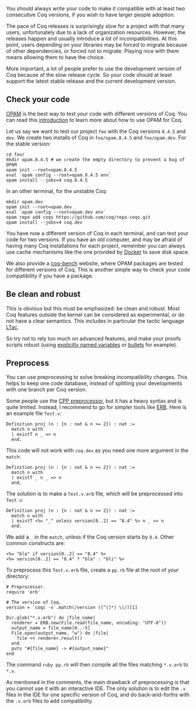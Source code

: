 You should always write your code to make it compatible with at least two consecutive Coq versions, if you wish to have larger people adoption.

The pace of Coq releases is surprisingly slow for a project with that many users, unfortunately due to a lack of organization resources. However, the releases happen and usually introduce a lot of incompatibilities. At this point, users depending on your libraries may be forced to migrate because of other dependencies, or forced not to migrate. Playing nice with them means allowing them to have the choice.

More important, a lot of people prefer to use the development version of Coq because of the slow release cycle. So your code should at least support the latest stable release and the current development version.

## Check your code
[OPAM](http://opam.ocamlpro.com/) is the best way to test your code with different versions of Coq. You can read this [introduction](http://coq-blog.clarus.me/use-opam-for-coq.html) to learn more about how to use OPAM for Coq.

Let us say we want to test our project `foo` with the Coq versions `8.4.5` and `dev`. We create two installs of Coq in `foo/opam.8.4.5` and `foo/opam.dev`. For the stable version:

    cd foo/
    mkdir opam.8.4.5 # we create the empty directory to prevent a bug of OPAM
    opam init --root=opam.8.4.5
    eval `opam config --root=opam.8.4.5 env`
    opam install --jobs=4 coq.8.4.5

In an other terminal, for the unstable Coq:

    mkdir opam.dev
    opam init --root=opam.dev
    eval `opam config --root=opam.dev env`
    opam repo add coqs https://github.com/coq/repo-coqs.git
    opam install --jobs=4 coq.dev

You have now a different version of Coq in each terminal, and can test your code for two versions. If you have an old computer, and may be afraid of having many Coq installations for each project, remember you can always use cache mechanisms like the one provided by [Docker](https://www.docker.com/) to save disk space.

We also provide a [coq-bench](http://coq-bench.github.io/) website, where OPAM packages are tested for different versions of Coq. This is another simple way to check your code compatibility if you have a package.

## Be clean and robust
This is obvious but this must be emphasized: be clean and robust. Most Coq features outside the kernel can be considered as experimental, or do not have a clear semantics. This includes in particular the tactic language [LTac](https://coq.inria.fr/distrib/V8.4pl5/refman/Reference-Manual012.html).

So try not to rely too much on advanced features, and make your proofs scripts robust (using [explicitly named variables](http://poleiro.info/posts/2013-11-17-automatic-naming-considered-harmful.html) or [bullets](http://poleiro.info/posts/2013-06-27-structuring-proofs-with-bullets.html) for example).

## Preprocess
You can use preprocessing to solve breaking incompatibility changes. This helps to keep one code database, instead of splitting your developments with one branch per Coq version.

Some people use the [CPP preprocessor](http://en.wikipedia.org/wiki/C_preprocessor), but it has a heavy syntax and is quite limited. Instead, I recommend to go for simpler tools like [ERB](http://en.wikipedia.org/wiki/ERuby). Here is an example file `Test.v`:

    Definition proj (n : {n : nat & n >= 2}) : nat :=
      match n with
      | existT n _ => n
      end.

This code will not work with `coq.dev` as you need one more argument in the `match`:

    Definition proj (n : {n : nat & n >= 2}) : nat :=
      match n with
      | existT _ n _ => n
      end.

The solution is to make a `Test.v.erb` file, which will be preprocessed into `Test.v`:

    Definition proj (n : {n : nat & n >= 2}) : nat :=
      match n with
      | existT <%= "_" unless version[0..2] == "8.4" %> n _ => n
      end.

We add a `_` in the `match`, unless if the Coq version starts by `8.4`. Other common constructs are:

    <%= "bla" if version[0..2] == "8.4" %>
    <%= version[0..2] == "8.4" ? "bla" : "bli" %>

To preprocess this `Test.v.erb` file, create a `pp.rb` file at the root of your directory:

    # Preprocessor.
    require 'erb'

    # The version of Coq.
    version = `coqc -v`.match(/version ([^(]*) \(/)[1]

    Dir.glob("*.v.erb") do |file_name|
      renderer = ERB.new(File.read(file_name, encoding: "UTF-8"))
      output_name = file_name[0..-5]
      File.open(output_name, "w") do |file|
        file << renderer.result()
      end
      puts "#{file_name} -> #{output_name}"
    end

The command `ruby pp.rb` will then compile all the files matching `*.v.erb` to `*.v`.

As mentioned in the comments, the main drawback of preprocessing is that you cannot use it with an interactive IDE. The only solution is to edit the `.v` files in the IDE for one specific version of Coq, and do back-and-forths with the `.v.erb` files to add compatibility.
